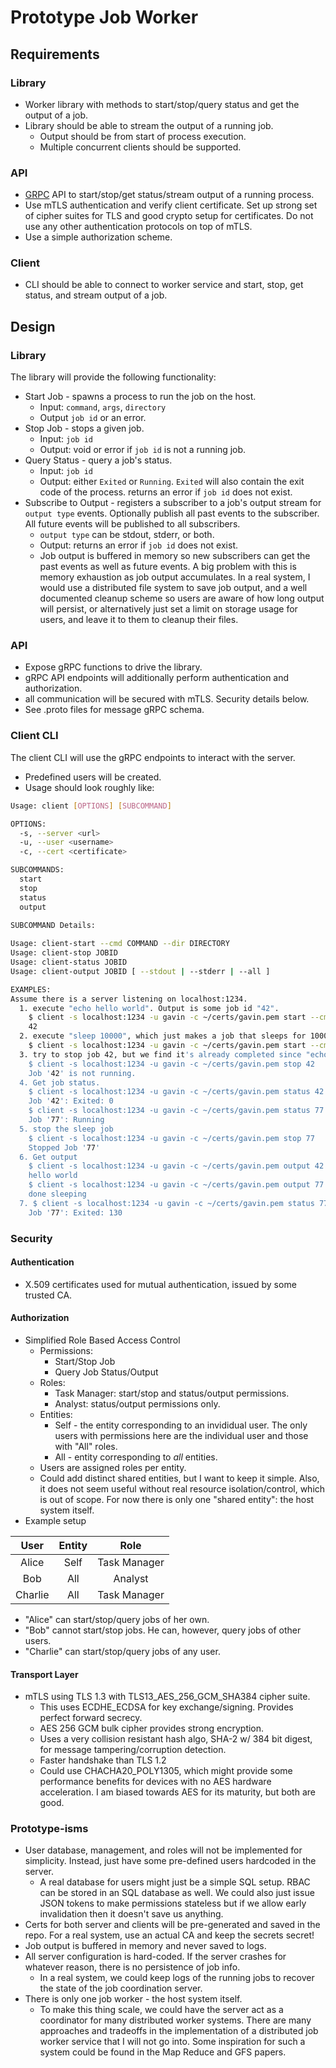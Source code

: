 # Prototype Job Worker

## Requirements

### Library

* Worker library with methods to start/stop/query status and get the output of a job.
* Library should be able to stream the output of a running job.
  * Output should be from start of process execution.
  * Multiple concurrent clients should be supported.

### API

* [GRPC](https://grpc.io) API to start/stop/get status/stream output of a running process.
* Use mTLS authentication and verify client certificate. Set up strong set of
  cipher suites for TLS and good crypto setup for certificates. Do not use any
  other authentication protocols on top of mTLS.
* Use a simple authorization scheme.

### Client

* CLI should be able to connect to worker service and start, stop, get status, and stream output of a job.

## Design

### Library

The library will provide the following functionality:
  * Start Job - spawns a process to run the job on the host.
    * Input: `command`, `args`, `directory`
    * Output `job id` or an error.
  * Stop Job - stops a given job.
    * Input: `job id`
    * Output: void or error if `job id` is not a running job.
  * Query Status - query a job's status.
    * Input: `job id`
    * Output: either `Exited` or `Running`. `Exited` will also contain the exit code of the process. returns an error if `job id` does not exist.
  * Subscribe to Output - registers a subscriber to a job's output stream for `output type` events. Optionally publish all past events to the subscriber. All future events will be published to all subscribers.
    * `output type` can be stdout, stderr, or both.
    * Output: returns an error if `job id` does not exist.
    * Job output is buffered in memory so new subscribers can get the past events as well as future events. A big problem with this is memory exhaustion as job output accumulates. In a real system, I would use a distributed file system to save job output, and a well documented cleanup scheme so users are aware of how long output will persist, or alternatively just set a limit on storage usage for users, and leave it to them to cleanup their files.

### API

* Expose gRPC functions to drive the library.
* gRPC API endpoints will additionally perform authentication and authorization.
* all communication will be secured with mTLS. Security details below.
* See .proto files for message gRPC schema.

### Client CLI

The client CLI will use the gRPC endpoints to interact with the server.
* Predefined users will be created.
* Usage should look roughly like:

```sh
Usage: client [OPTIONS] [SUBCOMMAND]

OPTIONS:
  -s, --server <url>
  -u, --user <username>
  -c, --cert <certificate>  

SUBCOMMANDS:
  start
  stop
  status
  output
  
SUBCOMMAND Details:

Usage: client-start --cmd COMMAND --dir DIRECTORY
Usage: client-stop JOBID
Usage: client-status JOBID
Usage: client-output JOBID [ --stdout | --stderr | --all ]

EXAMPLES:
Assume there is a server listening on localhost:1234.
  1. execute "echo hello world". Output is some job id "42".
    $ client -s localhost:1234 -u gavin -c ~/certs/gavin.pem start --cmd "echo hello world" --dir "/tmp"
    42
  2. execute "sleep 10000", which just makes a job that sleeps for 10000 seconds. Outputs job id "77"
    $ client -s localhost:1234 -u gavin -c ~/certs/gavin.pem start --cmd "sleep 10000 && echo done sleeping" --dir "/tmp"
  3. try to stop job 42, but we find it's already completed since "echo hello world" finished basically instantly.
    $ client -s localhost:1234 -u gavin -c ~/certs/gavin.pem stop 42
    Job '42' is not running.
  4. Get job status.
    $ client -s localhost:1234 -u gavin -c ~/certs/gavin.pem status 42
    Job '42': Exited: 0
    $ client -s localhost:1234 -u gavin -c ~/certs/gavin.pem status 77
    Job '77': Running
  5. stop the sleep job
    $ client -s localhost:1234 -u gavin -c ~/certs/gavin.pem stop 77
    Stopped Job '77'
  6. Get output
    $ client -s localhost:1234 -u gavin -c ~/certs/gavin.pem output 42 --all
    hello world
    $ client -s localhost:1234 -u gavin -c ~/certs/gavin.pem output 77 --all
    done sleeping
  7. $ client -s localhost:1234 -u gavin -c ~/certs/gavin.pem status 77
    Job '77': Exited: 130
```
### Security

#### Authentication

* X.509 certificates used for mutual authentication, issued by some trusted CA.

#### Authorization

- Simplified Role Based Access Control
  * Permissions:
    * Start/Stop Job
    * Query Job Status/Output
  * Roles:
    * Task Manager: start/stop and status/output permissions.
    * Analyst: status/output permissions only.
  * Entities:
    * Self - the entity corresponding to an invididual user. The only users with permissions here are the individual user and those with "All" roles.
    * All - entity corresponding to *all* entities.
  * Users are assigned roles per entity.
  * Could add distinct shared entities, but I want to keep it simple. Also, it does not seem useful without real resource isolation/control, which is out of scope. For now there is only one "shared entity": the host system itself.
- Example setup

| User | Entity | Role |
| :---: | :---: | :---:|
| Alice | Self | Task Manager |
| Bob | All | Analyst |
| Charlie | All | Task Manager |

  * "Alice" can start/stop/query jobs of her own.
  * "Bob" cannot start/stop jobs. He can, however, query jobs of other users.
  * "Charlie" can start/stop/query jobs of any user.
 
#### Transport Layer

- mTLS using TLS 1.3 with TLS13_AES_256_GCM_SHA384 cipher suite.
  * This uses ECDHE_ECDSA for key exchange/signing. Provides perfect forward secrecy.
  * AES 256 GCM bulk cipher provides strong encryption.
  * Uses a very collision resistant hash algo, SHA-2 w/ 384 bit digest, for message tampering/corruption detection.
  * Faster handshake than TLS 1.2
  * Could use CHACHA20_POLY1305, which might provide some performance benefits for devices with no AES hardware acceleration. I am biased towards AES for its maturity, but both are good.

### Prototype-isms

* User database, management, and roles will not be implemented for simplicity. Instead, just have some pre-defined users hardcoded in the server.
  * A real database for users might just be a simple SQL setup. RBAC can be stored in an SQL database as well. We could also just issue JSON tokens to make permissions stateless but if we allow early invalidation then it doesn't save us anything.
* Certs for both server and clients will be pre-generated and saved in the repo. For a real system, use an actual CA and keep the secrets secret!
* Job output is buffered in memory and never saved to logs.
* All server configuration is hard-coded. If the server crashes for whatever reason, there is no persistence of job info.
  * In a real system, we could keep logs of the running jobs to recover the state of the job coordination server.
* There is only one job worker - the host system itself.
  * To make this thing scale, we could have the server act as a coordinator for many distributed worker systems. There are many approaches and tradeoffs in the implementation of a distributed job worker service that I will not go into. Some inspiration for such a system could be found in the Map Reduce and GFS papers.
